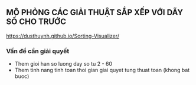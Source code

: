 ## MÔ PHỎNG CÁC GIẢI THUẬT SẮP XẾP VỚI DÃY SỐ CHO TRƯỚC

https://dusthuynh.github.io/Sorting-Visualizer/

### Vấn đề cần giải quyết

- Them gioi han so luong day so tu 2 - 60
- Them tinh nang tinh toan thoi gian giai quyet tung thuat toan (khong bat buoc)
